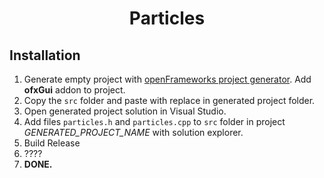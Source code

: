 <h1 align = center> Particles </h1>

## Installation 
1. Generate empty project with [openFrameworks project generator](https://openframeworks.cc/download/). Add **ofxGui** addon to project.
2. Copy the `src` folder and paste with replace in generated project folder.
3. Open generated project solution in Visual Studio.
4. Add files `particles.h` and `particles.cpp` to `src` folder in project *GENERATED_PROJECT_NAME* with solution explorer.
5. Build Release 
6. ????
7. **DONE.**
